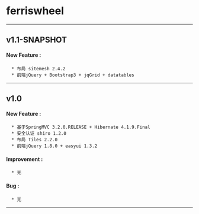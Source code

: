 # ferriswheel

---
## v1.1-SNAPSHOT
#### New Feature :
      * 布局 sitemesh 2.4.2
      * 前端jQuery + Bootstrap3 + jqGrid + datatables

---
## v1.0
 
#### New Feature :
      * 基于SpringMVC 3.2.0.RELEASE + Hibernate 4.1.9.Final
      * 安全认证 shiro 1.2.0
      * 布局 Tiles 2.2.0
      * 前端jQuery 1.8.0 + easyui 1.3.2
  
#### Improvement :
      * 无
      
#### Bug :
      * 无
---
 